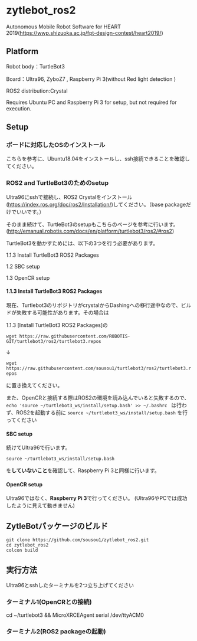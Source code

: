 # zytlebot_ros2

Autonomous Mobile Robot Software for HEART 2019(https://wwp.shizuoka.ac.jp/fpt-design-contest/heart2019/)

## Platform
Robot body：TurtleBot3

Board：Ultra96, ZyboZ7 , Raspberry Pi 3(without Red light detection
)

ROS2 distribution:Crystal

Requires Ubuntu PC and Raspberry Pi 3 for setup, but not required for execution.

## Setup
### ボードに対応したOSのインストール
こちらを参考に、Ubuntu18.04をインストールし、ssh接続できることを確認してください。

### ROS2 and TurtleBot3のためのsetup
Ultra96にsshで接続し、ROS2 Crystalをインストール(https://index.ros.org/doc/ros2/Installation/)してください。（base packageだけでいいです。）

そのまま続けて、TurtleBot3のsetupもこちらのページを参考に行います。
(http://emanual.robotis.com/docs/en/platform/turtlebot3/ros2/#ros2)

TurtleBot3を動かすためには、以下の3つを行う必要があります。

1.1.3 Install TurtleBot3 ROS2 Packages

1.2 SBC setup

1.3 OpenCR setup


#### 1.1.3 Install TurtleBot3 ROS2 Packages

現在、Turtlebot3のリポジトリがcrystalからDashingへの移行途中なので、ビルドが失敗する可能性があります。その場合は

1.1.3 [Install TurtleBot3 ROS2 Packages]の

``wget https://raw.githubusercontent.com/ROBOTIS-GIT/turtlebot3/ros2/turtlebot3.repos``

↓

``wget https://raw.githubusercontent.com/sousou1/turtlebot3/ros2/turtlebot3.repos``

に置き換えてください。

また、OpenCRと接続する際はROS2の環境を読み込んでいると失敗するので、
``echo 'source ~/turtlebot3_ws/install/setup.bash' >> ~/.bashrc
``
は行わず、ROS2を起動する前に
``source ~/turtlebot3_ws/install/setup.bash``
を行ってください

#### SBC setup
続けてUltra96で行います。

``source ~/turtlebot3_ws/install/setup.bash``

を**していないこと**を確認して、Raspberry Pi 3と同様に行います。

#### OpenCR setup
Ultra96ではなく、**Raspberry Pi 3**で行ってください。
(Ultra96やPCでは成功したように見えて動きません)

## ZytleBotパッケージのビルド

```
git clone https://github.com/sousou1/zytlebot_ros2.git
cd zytlebot_ros2
colcon build
```

## 実行方法
Ultra96とsshしたターミナルを2つ立ち上げてください
### ターミナル1(OpenCRとの接続)
cd ~/turtlebot3 && MicroXRCEAgent serial /dev/ttyACM0
### ターミナル2(ROS2 packageの起動)
